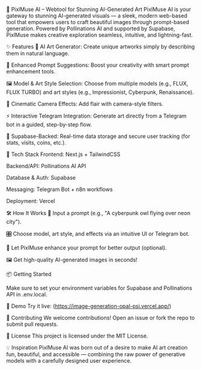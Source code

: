 🌈 PixlMuse AI – Webtool for Stunning AI-Generated Art
PixlMuse AI is your gateway to stunning AI-generated visuals — a sleek, modern web-based tool that empowers users to craft beautiful images through prompt-based generation. Powered by Pollinations AI and supported by Supabase, PixlMuse makes creative exploration seamless, intuitive, and lightning-fast.


✨ Features
🎨 AI Art Generator: Create unique artworks simply by describing them in natural language.

🧠 Enhanced Prompt Suggestions: Boost your creativity with smart prompt enhancement tools.

🖼️ Model & Art Style Selection: Choose from multiple models (e.g., FLUX, FLUX TURBO) and art styles (e.g., Impressionist, Cyberpunk, Renaissance).

🎥 Cinematic Camera Effects: Add flair with camera-style filters.

⚡ Interactive Telegram Integration: Generate art directly from a Telegram bot in a guided, step-by-step flow.

🔐 Supabase-Backed: Real-time data storage and secure user tracking (for stats, visits, coins, etc.).

🚀 Tech Stack
Frontend: Next.js + TailwindCSS

Backend/API: Pollinations AI API

Database & Auth: Supabase

Messaging: Telegram Bot + n8n workflows

Deployment: Vercel

🛠️ How It Works
📝 Input a prompt (e.g., "A cyberpunk owl flying over neon city").

🎛️ Choose model, art style, and effects via an intuitive UI or Telegram bot.

🧠 Let PixlMuse enhance your prompt for better output (optional).

🖼️ Get high-quality AI-generated images in seconds!

📦 Getting Started

Make sure to set your environment variables for Supabase and Pollinations API in .env.local.

🧪 Demo
Try it live: (https://image-generation-opal-psi.vercel.app/)

🙌 Contributing
We welcome contributions! Open an issue or fork the repo to submit pull requests.

📄 License
This project is licensed under the MIT License.

💡 Inspiration
PixlMuse AI was born out of a desire to make AI art creation fun, beautiful, and accessible — combining the raw power of generative models with a carefully designed user experience.

